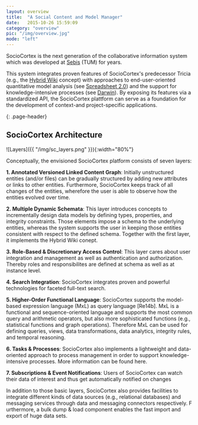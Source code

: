 ```yaml
---
layout: overview
title:  "A Social Content and Model Manager"
date:   2015-10-26 15:59:09
category: "overview"
pic: "/img/overview.jpg"
mode: "left"
---
```


SocioCortex is the next generation of the collaborative information system which was developed at [Sebis](wwwmatthes.in.tum.de) (TUM) for years. 

This system integrates proven features of SocioCortex's predecessor Tricia (e.g., the [Hybrid Wiki](https://wwwmatthes.in.tum.de/pages/1xy6w6pb8rf9j/Hybrid-Wikis) concept) 
with approaches to end-user-oriented quantitative model analysis (see [Spreadsheet 2.0](https://wwwmatthes.in.tum.de/pages/7hfq7554s6yv/Spreadsheet-2.0-User-Oriented-Tools-for-Analyzing-Complex-linked-Data)) 
and the support for knowledge-intensive processes (see [Darwin](https://wwwmatthes.in.tum.de/pages/ectby2zxvydw/Darwin-Empowering-Users-to-Collaboratively-Structure-Knowledge-Intensive-Processes)). 
By exposing its features via a standardized API, the SocioCortex plattform can serve as a foundation for the development of context-and project-specific applications.


{: .page-header}
## SocioCortex Architecture


![Layers]({{ "/img/sc_layers.png" }}){:width="80%"}

Conceptually, the envisioned SocioCortex platform consists of seven layers:

**1. Annotated Versioned Linked Content Graph**: Initially unstructured entities (and/or files) can be gradually structured by adding new attributes or links to other entities. 
Furthermore, SocioCortex keeps track of all changes of the entities, wherefore the user is able to observe how the entities evolved over time. 

**2. Multiple Dynamic Schemata**: This layer introduces concepts to incrementally design data models by defining types, properties, and integrity constraints. 
Those elements impose a schema to the underlying entities, whereas the system supports the user in keeping those entities consistent with respect to the defined schema. 
Together with the first layer, it implements the Hybrid Wiki conept.

**3. Role-Based & Discretionary Access Control**: This layer cares about user integration and management as well as authentication and authorization. 
Thereby roles and responsibilites are defined at schema as well as at instance level.

**4. Search Integration**: SocioCortex integrates proven and powerful technologies for faceted full-text search.

**5. Higher-Order Functional Language**: SocioCortex supports the model-based expression language (MxL) as query language [Re14b]. 
MxL is a functional and sequence-oriented language and supports the most common query and arithmetic operators, but also more sophisticated functions (e.g., statistical functions and graph operations). 
Therefore MxL can be used for defining queries, views, data transformations, data analytics, integrity rules, and temporal reasoning.

**6. Tasks & Processes**: SocioCortex also implements a lightweight and data-oriented approach to process management in order to support knowledge-intensive processes. 
More information can be found here.

**7. Subscriptions & Event Notifications**: Users of SocioCortex can watch their data of interest and thus get automatically notified on changes

In addition to those basic layers, SocioCortex also provides facilities to integrate different kinds of data sources (e.g., relational databases) and messaging services through data and messaging connectors respectively. F
urthermore, a bulk dump & load component enables the fast import and export of huge data sets.
